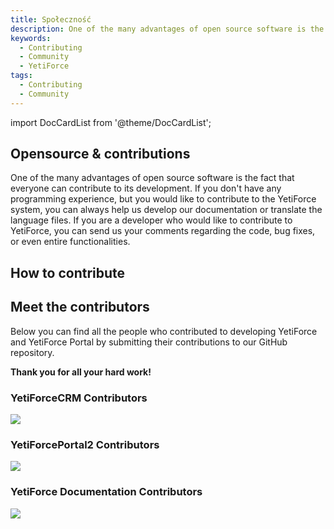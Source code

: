 ```yaml
---
title: Społeczność
description: One of the many advantages of open source software is the fact that everyone can contribute to its development.
keywords:
  - Contributing
  - Community
  - YetiForce
tags:
  - Contributing
  - Community
---
```


import DocCardList from '@theme/DocCardList';

## Opensource & contributions

One of the many advantages of open source software is the fact that everyone can contribute to its development. If you don't have any programming experience, but you would like to contribute to the YetiForce system, you can always help us develop our documentation or translate the language files. If you are a developer who would like to contribute to YetiForce, you can send us your comments regarding the code, bug fixes, or even entire functionalities.

## How to contribute

<DocCardList />

## Meet the contributors

Below you can find all the people who contributed to developing YetiForce and YetiForce Portal by submitting their contributions to our GitHub repository.

**Thank you for all your hard work!**

### YetiForceCRM Contributors

<a class="no-shadow" href="https://github.com/YetiForceCompany/YetiForceCRM/graphs/contributors">
    <img src="https://contrib.rocks/image?repo=YetiForceCompany/YetiForceCRM"   />
</a>

### YetiForcePortal2 Contributors

<a class="no-shadow" href="https://github.com/YetiForceCompany/YetiForcePortal2/graphs/contributors">
    <img src="https://contrib.rocks/image?repo=YetiForceCompany/YetiForcePortal2"  />
</a>

### YetiForce Documentation Contributors

<a class="no-shadow" href="https://github.com/YetiForceCompany/YetiForceDoc/graphs/contributors">
    <img src="https://contrib.rocks/image?repo=YetiForceCompany/YetiForceDoc"  />
</a>
